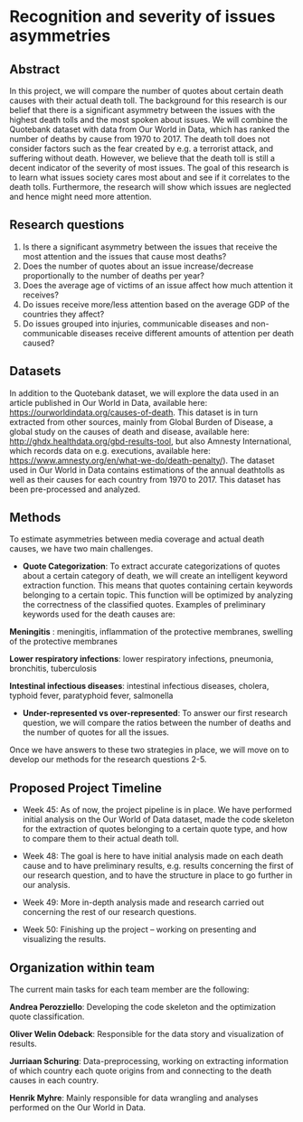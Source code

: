 # Recognition and severity of issues asymmetries

## Abstract

In this project, we will compare the number of quotes about certain death causes with their actual death toll. The background for this research is our belief that there is a significant asymmetry between the issues with the highest death tolls and the most spoken about issues. We will combine the Quotebank dataset with data from Our World in Data, which has ranked the number of deaths by cause from 1970 to 2017. The death toll does not consider factors such as the fear created by e.g. a terrorist attack, and suffering without death. However, we believe that the death toll is still a decent indicator of the severity of most issues. The goal of this research is to learn what issues society cares most about and see if it correlates to the death tolls. Furthermore, the research will show which issues are neglected and hence might need more attention.

## Research questions

1. Is there a significant asymmetry between the issues that receive the most attention and the issues that cause most deaths?
2. Does the number of quotes about an issue increase/decrease proportionally to the number of deaths per year?
3. Does the average age of victims of an issue affect how much attention it receives?
4. Do issues receive more/less attention based on the average GDP of the countries they affect?
5. Do issues grouped into injuries, communicable diseases and non-communicable diseases receive different amounts of attention per death caused?

## Datasets

In addition to the Quotebank dataset, we will explore the data used in an article published in Our World in Data, available here: https://ourworldindata.org/causes-of-death. This dataset is in turn extracted from other sources, mainly from Global Burden of Disease, a global study on the causes of death and disease, available here: http://ghdx.healthdata.org/gbd-results-tool, but also Amnesty International, which records data on e.g. executions, available here: https://www.amnesty.org/en/what-we-do/death-penalty/). The dataset used in Our World in Data contains estimations of the annual deathtolls as well as their causes for each country from 1970 to 2017. This dataset has been pre-processed and analyzed.

## Methods

To estimate asymmetries between media coverage and actual death causes, we have two main challenges.

- **Quote Categorization**: To extract accurate categorizations of quotes about a certain category of death, we will create an intelligent keyword extraction function. This means that quotes containing certain keywords belonging to a certain topic. This function will be optimized by analyzing the correctness of the classified quotes. Examples of preliminary keywords used for the death causes are:

**Meningitis** : meningitis, inflammation of the protective membranes, swelling of the protective membranes

**Lower respiratory infections**: lower respiratory infections, pneumonia, bronchitis, tuberculosis

**Intestinal infectious diseases**: intestinal infectious diseases, cholera, typhoid fever, paratyphoid fever, salmonella

- **Under-represented vs over-represented**: To answer our first research question, we will compare the ratios between the number of deaths and the number of quotes for all the issues.

Once we have answers to these two strategies in place, we will move on to develop our methods for the research questions 2-5.

## Proposed Project Timeline

- Week 45: As of now, the project pipeline is in place. We have performed initial analysis on the Our World of Data dataset, made the code skeleton for the extraction of quotes belonging to a certain quote type, and how to compare them to their actual death toll.

- Week 48: The goal is here to have initial analysis made on each death cause and to have preliminary results, e.g. results concerning the first of our research question, and to have the structure in place to go further in our analysis.

- Week 49: More in-depth analysis made and research carried out concerning the rest of our research questions.

- Week 50: Finishing up the project – working on presenting and visualizing the results.

## Organization within team

The current main tasks for each team member are the following:

**Andrea Perozziello**: Developing the code skeleton and the optimization quote classification.

**Oliver Welin Odeback**: Responsible for the data story and visualization of results.

**Jurriaan Schuring**: Data-preprocessing, working on extracting information of which country each quote origins from and connecting to the death causes in each country.

**Henrik Myhre**: Mainly responsible for data wrangling and analyses performed on the Our World in Data.
